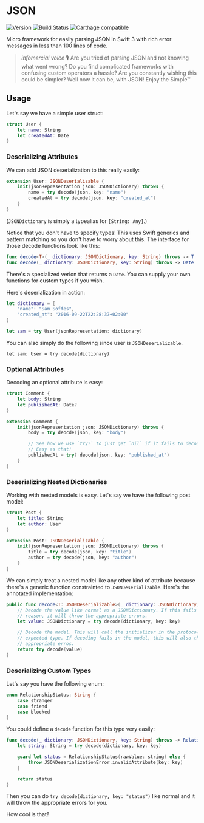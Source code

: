 # JSON

[![Version](https://img.shields.io/github/release/soffes/JSON.svg)](https://github.com/soffes/JSON/releases)
[![Build Status](https://travis-ci.org/soffes/JSON.svg?branch=master)](https://travis-ci.org/soffes/JSON)
[![Carthage compatible](https://img.shields.io/badge/Carthage-compatible-4BC51D.svg?style=flat)](https://github.com/Carthage/Carthage)

Micro framework for easily parsing JSON in Swift 3 with rich error messages in less than 100 lines of code.

> *infomercial voice* 🎙 Are you tried of parsing JSON and not knowing what went wrong? Do you find complicated frameworks with confusing custom operators a hassle? Are you constantly wishing this could be simpler? Well now it can be, with JSON! Enjoy the Simple™


## Usage

Let's say we have a simple user struct:

``` swift
struct User {
    let name: String
    let createdAt: Date
}
```


### Deserializing Attributes

We can add JSON deserialization to this really easily:

``` swift
extension User: JSONDeserializable {
    init(jsonRepresentation json: JSONDictionary) throws {
        name = try decode(json, key: "name")
        createdAt = try decode(json, key: "created_at")
    }
}
```

(`JSONDictionary` is simply a typealias for `[String: Any]`.)

Notice that you don't have to specify types! This uses Swift generics and pattern matching so you don't have to worry about this. The interface for those decode functions look like this:

``` swift
func decode<T>(_ dictionary: JSONDictionary, key: String) throws -> T
func decode(_ dictionary: JSONDictionary, key: String) throws -> Date
```

There's a specialized verion that returns a `Date`. You can supply your own functions for custom types if you wish.

Here's deserialization in action:

``` swift
let dictionary = [
    "name": "Sam Soffes",
    "created_at": "2016-09-22T22:28:37+02:00"
]

let sam = try User(jsonRepresentation: dictionary)
```

You can also simply do the following since user is `JSONDeserializable`.

```
let sam: User = try decode(dictionary)
```

### Optional Attributes

Decoding an optional attribute is easy:

``` swift
struct Comment {
    let body: String
    let publishedAt: Date?
}

extension Comment {
    init(jsonRepresentation json: JSONDictionary) throws {
        body = try deocde(json, key: "body")

        // See how we use `try?` to just get `nil` if it fails to decode?
        // Easy as that!
        publishedAt = try? deocde(json, key: "published_at")
    }
}
```

### Deserializing Nested Dictionaries

Working with nested models is easy. Let's say we have the following post model:

``` swift
struct Post {
    let title: String
    let author: User
}

extension Post: JSONDeserializable {
    init(jsonRepresentation json: JSONDictionary) throws {
        title = try decode(json, key: "title")
        author = try decode(json, key: "author")
    }
}
```

We can simply treat a nested model like any other kind of attribute because there's a generic function constrainted to `JSONDeserializable`. Here's the annotated implementation:

``` swift
public func decode<T: JSONDeserializable>(_ dictionary: JSONDictionary, key: String) throws -> T {
    // Decode the value like normal as a JSONDictionary. If this fails for whatever
    // reason, it will throw the appropriate errors.
    let value: JSONDictionary = try decode(dictionary, key: key)

    // Decode the model. This will call the initializer in the protocol for the
    // expected type. If decoding fails in the model, this will also throw the
    // appropriate erros.
    return try decode(value)
}
```


### Deserializing Custom Types

Let's say you have the following enum:

``` swift
enum RelationshipStatus: String {
    case stranger
    case friend
    case blocked
}
```

You could define a `decode` function for this type very easily:

``` swift
func decode(_ dictionary: JSONDictionary, key: String) throws -> RelationshipStatus {
    let string: String = try decode(dictionary, key: key)

    guard let status = RelationshipStatus(rawValue: string) else {
        throw JSONDeserializationError.invalidAttribute(key: key)
    }

    return status
}
```

Then you can do `try decode(dictionary, key: "status")` like normal and it will throw the appropriate errors for you.

How cool is that‽
